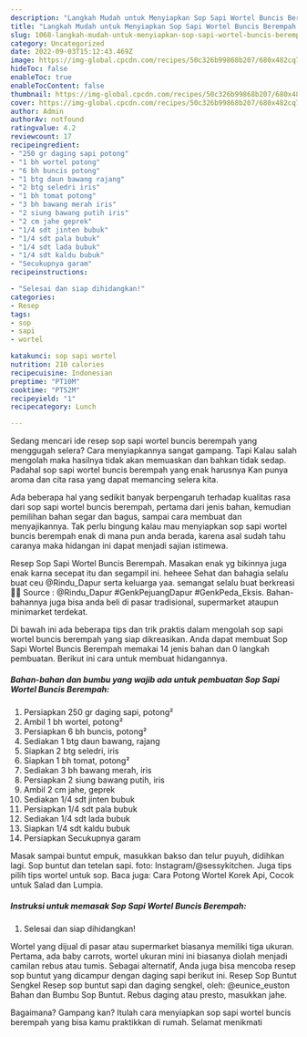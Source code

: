 ```yaml
---
description: "Langkah Mudah untuk Menyiapkan Sop Sapi Wortel Buncis Berempah yang Enak Banget"
title: "Langkah Mudah untuk Menyiapkan Sop Sapi Wortel Buncis Berempah yang Enak Banget"
slug: 1068-langkah-mudah-untuk-menyiapkan-sop-sapi-wortel-buncis-berempah-yang-enak-banget
category: Uncategorized
date: 2022-09-03T15:12:43.469Z
image: https://img-global.cpcdn.com/recipes/50c326b99868b207/680x482cq70/sop-sapi-wortel-buncis-berempah-foto-resep-utama.jpg
hideToc: false
enableToc: true
enableTocContent: false
thumbnail: https://img-global.cpcdn.com/recipes/50c326b99868b207/680x482cq70/sop-sapi-wortel-buncis-berempah-foto-resep-utama.jpg
cover: https://img-global.cpcdn.com/recipes/50c326b99868b207/680x482cq70/sop-sapi-wortel-buncis-berempah-foto-resep-utama.jpg
author: Admin
authorAv: notfound
ratingvalue: 4.2
reviewcount: 17
recipeingredient:
- "250 gr daging sapi potong"
- "1 bh wortel potong"
- "6 bh buncis potong"
- "1 btg daun bawang rajang"
- "2 btg seledri iris"
- "1 bh tomat potong"
- "3 bh bawang merah iris"
- "2 siung bawang putih iris"
- "2 cm jahe geprek"
- "1/4 sdt jinten bubuk"
- "1/4 sdt pala bubuk"
- "1/4 sdt lada bubuk"
- "1/4 sdt kaldu bubuk"
- "Secukupnya garam"
recipeinstructions:

- "Selesai dan siap dihidangkan!"
categories:
- Resep
tags:
- sop
- sapi
- wortel

katakunci: sop sapi wortel 
nutrition: 210 calories
recipecuisine: Indonesian
preptime: "PT10M"
cooktime: "PT52M"
recipeyield: "1"
recipecategory: Lunch

---
```



Sedang mencari ide resep sop sapi wortel buncis berempah yang menggugah selera? Cara menyiapkannya sangat gampang. Tapi Kalau salah mengolah maka hasilnya tidak akan memuaskan dan bahkan tidak sedap. Padahal sop sapi wortel buncis berempah yang enak harusnya Kan punya aroma dan cita rasa yang dapat memancing selera kita.


Ada beberapa hal yang sedikit banyak berpengaruh terhadap kualitas rasa dari sop sapi wortel buncis berempah, pertama dari jenis bahan, kemudian pemilihan bahan segar dan bagus, sampai cara membuat dan menyajikannya. Tak perlu bingung kalau mau menyiapkan sop sapi wortel buncis berempah enak di mana pun anda berada, karena asal sudah tahu caranya maka hidangan ini dapat menjadi sajian istimewa.

Resep Sop Sapi Wortel Buncis Berempah. Masakan enak yg bikinnya juga enak karna secepat itu dan segampil ini. heheee Sehat dan bahagia selalu buat ceu @Rindu_Dapur serta keluarga yaa. semangat selalu buat berkreasi 🤗🥰 Source : @Rindu_Dapur #GenkPejuangDapur #GenkPeda_Eksis. Bahan-bahannya juga bisa anda beli di pasar tradisional, supermarket ataupun minimarket terdekat.


Di bawah ini ada beberapa tips dan trik praktis dalam mengolah sop sapi wortel buncis berempah yang siap dikreasikan. Anda dapat membuat Sop Sapi Wortel Buncis Berempah memakai 14 jenis bahan dan 0 langkah pembuatan. Berikut ini cara untuk membuat hidangannya.

<!--inarticleads1-->

##### Bahan-bahan dan bumbu yang wajib ada untuk pembuatan Sop Sapi Wortel Buncis Berempah:

1. Persiapkan 250 gr daging sapi, potong²
1. Ambil 1 bh wortel, potong²
1. Persiapkan 6 bh buncis, potong²
1. Sediakan 1 btg daun bawang, rajang
1. Siapkan 2 btg seledri, iris
1. Siapkan 1 bh tomat, potong²
1. Sediakan 3 bh bawang merah, iris
1. Persiapkan 2 siung bawang putih, iris
1. Ambil 2 cm jahe, geprek
1. Sediakan 1/4 sdt jinten bubuk
1. Persiapkan 1/4 sdt pala bubuk
1. Sediakan 1/4 sdt lada bubuk
1. Siapkan 1/4 sdt kaldu bubuk
1. Persiapkan Secukupnya garam


Masak sampai buntut empuk, masukkan bakso dan telur puyuh, didihkan lagi. Sop buntut dan tetelan sapi. foto: Instagram/@sessykitchen. Juga tips pilih tips wortel untuk sop. Baca juga: Cara Potong Wortel Korek Api, Cocok untuk Salad dan Lumpia. 

<!--inarticleads2-->

##### Instruksi untuk memasak Sop Sapi Wortel Buncis Berempah:


1. Selesai dan siap dihidangkan!

Wortel yang dijual di pasar atau supermarket biasanya memiliki tiga ukuran. Pertama, ada baby carrots, wortel ukuran mini ini biasanya diolah menjadi camilan rebus atau tumis. Sebagai alternatif, Anda juga bisa mencoba resep sop buntut yang dicampur dengan daging sapi berikut ini. Resep Sop Buntut Sengkel Resep sop buntut sapi dan daging sengkel, oleh: @eunice_euston Bahan dan Bumbu Sop Buntut. Rebus daging atau presto, masukkan jahe. 

Bagaimana? Gampang kan? Itulah cara menyiapkan sop sapi wortel buncis berempah yang bisa kamu praktikkan di rumah. Selamat menikmati
